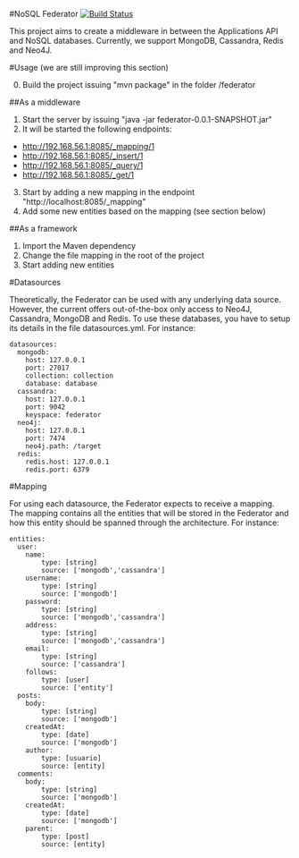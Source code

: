 #NoSQL Federator [![Build Status](https://travis-ci.org/lhzsantana/federator.svg?branch=example-complete)](https://travis-ci.org/lhzsantana/federator)

This project aims to create a middleware in between the Applications API and NoSQL databases. Currently, we support MongoDB, Cassandra, Redis and Neo4J. 

#Usage (we are still improving this section)

0. Build the project issuing "mvn package" in the folder /federator

##As a middleware
1. Start the server by issuing "java -jar federator-0.0.1-SNAPSHOT.jar"         
2. It will be started the following endpoints:
* http://192.168.56.1:8085/_mapping/1
* http://192.168.56.1:8085/_insert/1
* http://192.168.56.1:8085/_query/1
* http://192.168.56.1:8085/_get/1

3. Start by adding a new mapping in the endpoint "http://localhost:8085/_mapping"
4. Add some new entities based on the mapping (see section below)

##As a framework
1. Import the Maven dependency
2. Change the file mapping in the root of the project
3. Start adding new entities

#Datasources

Theoretically, the Federator can be used with any underlying data source. However,  the current offers out-of-the-box only access to Neo4J, Cassandra, MongoDB and Redis. To use these databases, you have to setup its details in the file datasources.yml. For instance:


```
datasources:
  mongodb:
    host: 127.0.0.1
    port: 27017
    collection: collection
    database: database
  cassandra:
    host: 127.0.0.1
    port: 9042
    keyspace: federator
  neo4j:
    host: 127.0.0.1
    port: 7474
    neo4j.path: /target
  redis:
    redis.host: 127.0.0.1
    redis.port: 6379
```

#Mapping

For using each datasource, the Federator expects to receive a mapping. The mapping contains all the entities that will be stored in the Federator and how this entity should be spanned through the architecture. For instance:

```
entities:
  user: 
    name: 
        type: [string]
        source: ['mongodb','cassandra']
    username:
        type: [string]
        source: ['mongodb']        
    password: 
        type: [string]
        source: ['mongodb','cassandra']
    address: 
        type: [string]
        source: ['mongodb','cassandra']
    email:
        type: [string]
        source: ['cassandra']        
    follows:
        type: [user]
        source: ['entity']
  posts:
    body: 
        type: [string]
        source: ['mongodb']
    createdAt:
        type: [date]
        source: ['mongodb']
    author:
        type: [usuario]
        source: [entity]
  comments:
    body: 
        type: [string]
        source: ['mongodb']
    createdAt:
        type: [date]
        source: ['mongodb']
    parent:
        type: [post]
        source: [entity]
```
